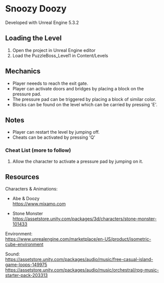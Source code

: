 # Snoozy Doozy

Developed with Unreal Engine 5.3.2

## Loading the Level
1. Open the project in Unreal Engine editor
2. Load the PuzzleBoss_Level1 in Content/Levels

## Mechanics
- Player neeeds to reach the exit gate.
- Player can activate doors and bridges by placing a block on the pressure pad.
- The pressure pad can be triggered by placing a block of similar color.
- Blocks can be found on the level which can be carried by pressing 'E'.

## Notes
- Player can restart the level by jumping off.
- Cheats can be activated by pressing 'Q'

### Cheat List (more to follow)
1. Allow the character to activate a pressure pad by jumping on it.
  
## Resources
Characters & Animations:  
- Abe & Doozy  
  https://www.mixamo.com  

- Stone Monster  
  https://assetstore.unity.com/packages/3d/characters/stone-monster-101433

Environment:  
https://www.unrealengine.com/marketplace/en-US/product/isometric-cube-environment  

Sound:  
https://assetstore.unity.com/packages/audio/music/free-casual-island-game-loops-149975
https://assetstore.unity.com/packages/audio/music/orchestral/rpg-music-starter-pack-203313
